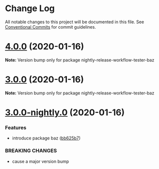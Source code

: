 # Change Log

All notable changes to this project will be documented in this file.
See [Conventional Commits](https://conventionalcommits.org) for commit guidelines.

# [4.0.0](https://github.com/michaelsbradleyjr/nightly-release-workflow-tester/compare/v4.0.0-nightly.0...v4.0.0) (2020-01-16)

**Note:** Version bump only for package nightly-release-workflow-tester-baz





# [3.0.0](https://github.com/michaelsbradleyjr/nightly-release-workflow-tester/compare/v3.0.0-nightly.0...v3.0.0) (2020-01-16)

**Note:** Version bump only for package nightly-release-workflow-tester-baz





# [3.0.0-nightly.0](https://github.com/michaelsbradleyjr/nightly-release-workflow-tester/compare/v2.0.1...v3.0.0-nightly.0) (2020-01-16)


### Features

* introduce package baz ([bb625b7](https://github.com/michaelsbradleyjr/nightly-release-workflow-tester/commit/bb625b7d983693c558b0548692e532736b240efa))


### BREAKING CHANGES

* cause a major version bump
